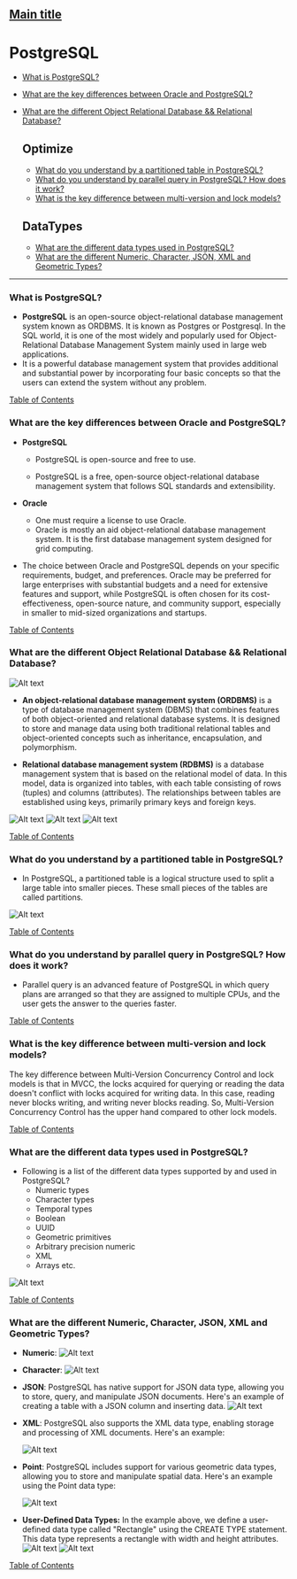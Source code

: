## [Main title](/README.md)

# PostgreSQL
+ [What is PostgreSQL?](#what-is-postgresql)
+ [What are the key differences between Oracle and PostgreSQL?](#what-are-the-key-differences-between-oracle-and-postgresql)
+ [What are the different Object Relational Database && Relational Database?](#what-are-the-different-object-relational-database--relational-database)

    ## Optimize
    + [What do you understand by a partitioned table in PostgreSQL?](#what-do-you-understand-by-a-partitioned-table-in-postgresql)
    + [What do you understand by parallel query in PostgreSQL? How does it work?](#what-do-you-understand-by-parallel-query-in-postgresql-how-does-it-work)
    + [What is the key difference between multi-version and lock models?](#what-is-the-key-difference-between-multi-version-and-lock-models)

    ## DataTypes
    + [What are the different data types used in PostgreSQL?](#what-are-the-different-data-types-used-in-postgresql)
    + [What are the different Numeric, Character, JSON, XML and Geometric Types?](#what-are-the-different-numeric-character-json-xml-and-geometric-types)



----

### What is PostgreSQL?
- **PostgreSQL** is an open-source object-relational database management system known as ORDBMS. It is known as Postgres or Postgresql. In the SQL world, it is one of the most widely and popularly used for Object-Relational Database Management System mainly used in large web applications. 
- It is a powerful database management system that provides additional and substantial power by incorporating four basic concepts so that the users can extend the system without any problem.


 [Table of Contents](#postgresql)

### What are the key differences between Oracle and PostgreSQL?
+ **PostgreSQL**
    + PostgreSQL is open-source and free to use.

    + PostgreSQL is a free, open-source object-relational database management system that follows SQL standards and extensibility.

+ **Oracle**
    + One must require a license to use Oracle.	
    + Oracle is mostly an aid object-relational database management system. It is the first database management system designed for grid computing.	

- The choice between Oracle and PostgreSQL depends on your specific requirements, budget, and preferences. Oracle may be preferred for large enterprises with substantial budgets and a need for extensive features and support, while PostgreSQL is often chosen for its cost-effectiveness, open-source nature, and community support, especially in smaller to mid-sized organizations and startups.

[Table of Contents](#postgresql)


### What are the different Object Relational Database && Relational Database?

![Alt text](./images/Object-Oriented-Database-2.png)

+ **An object-relational database management system (ORDBMS)** is a type of database management system (DBMS) that combines features of both object-oriented and relational database systems. It is designed to store and manage data using both traditional relational tables and object-oriented concepts such as inheritance, encapsulation, and polymorphism.

+ **Relational database management system (RDBMS)** is a database management system that is based on the relational model of data. In this model, data is organized into tables, with each table consisting of rows (tuples) and columns (attributes). The relationships between tables are established using keys, primarily primary keys and foreign keys.

![Alt text](./images/Pasted%20Graphic%2031.png)
![Alt text](./images/Pasted%20Graphic%2032.png)
![Alt text](./images/Pasted%20Graphic%2033.png)

 [Table of Contents](#postgresql)

### What do you understand by a partitioned table in PostgreSQL?
- In PostgreSQL, a partitioned table is a logical structure used to split a large table into smaller pieces. These small pieces of the tables are called partitions.

![Alt text](.//images/What%20do%20you%20understand%20by%20a%20partitioned%20table%20in%20PostgreSQL.png)



 [Table of Contents](#postgresql)


### What do you understand by parallel query in PostgreSQL? How does it work?
- Parallel query is an advanced feature of PostgreSQL in which query plans are arranged so that they are assigned to multiple CPUs, and the user gets the answer to the queries faster.

 [Table of Contents](#postgresql)


 ### What is the key difference between multi-version and lock models?
The key difference between Multi-Version Concurrency Control and lock models is that in MVCC, the locks acquired for querying or reading the data doesn't conflict with locks acquired for writing data. In this case, reading never blocks writing, and writing never blocks reading. So, Multi-Version Concurrency Control has the upper hand compared to other lock models.

 [Table of Contents](#postgresql)


### What are the different data types used in PostgreSQL?
- Following is a list of the different data types supported by and used in PostgreSQL?
    + Numeric types
    + Character types
    + Temporal types
    + Boolean
    + UUID
    + Geometric primitives
    + Arbitrary precision numeric
    + XML
    + Arrays etc.

![Alt text](images/What%20are%20the%20different%20data%20types%20used%20in%20PostgreSQL.png)

 [Table of Contents](#postgresql)


### What are the different Numeric, Character, JSON, XML and Geometric Types?

- **Numeric**: 
![Alt text](./images//Pasted%20Graphic%2020.png)

- **Character**: 
![Alt text](./images//Pasted%20Graphic%2021.png)


- **JSON**: PostgreSQL has native support for JSON data type, allowing you to store, query, and manipulate JSON documents. Here's an example of creating a table with a JSON column and inserting data.
![Alt text](./images/Pasted%20Graphic%2027.png)


- **XML**: PostgreSQL also supports the XML data type, enabling storage and processing of XML documents. Here's an example:

    ![Alt text](./images/Pasted%20Graphic%2028.png)


- **Point**: PostgreSQL includes support for various geometric data types, allowing you to store and manipulate spatial data. Here's an example using the Point data type:

    ![Alt text](./images/Pasted%20Graphic%2029.png)

- **User-Defined Data Types:** In the example above, we define a user-defined data type called "Rectangle" using the CREATE TYPE statement. This data type represents a rectangle with width and height attributes.
    ![Alt text](./images/Pasted%20Graphic%2025.png)
    ![Alt text](./images/Pasted%20Graphic%2026.png)

[Table of Contents](#postgresql)
